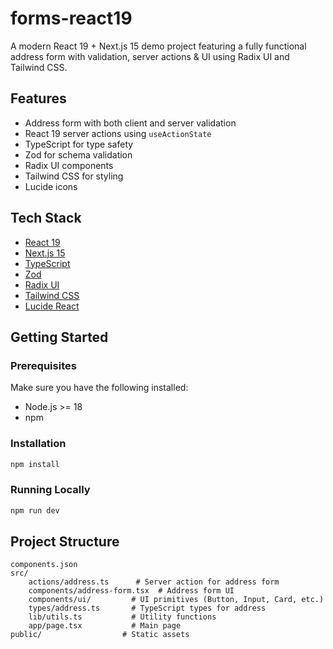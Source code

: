 
# forms-react19

A modern React 19 + Next.js 15 demo project featuring a fully functional address form with validation, server actions & UI using Radix UI and Tailwind CSS.

## Features
- Address form with both client and server validation
- React 19 server actions using `useActionState`
- TypeScript for type safety
- Zod for schema validation
- Radix UI components
- Tailwind CSS for styling
- Lucide icons

## Tech Stack
- [React 19](https://react.dev/)
- [Next.js 15](https://nextjs.org/)
- [TypeScript](https://www.typescriptlang.org/)
- [Zod](https://zod.dev/)
- [Radix UI](https://www.radix-ui.com/)
- [Tailwind CSS](https://tailwindcss.com/)
- [Lucide React](https://lucide.dev/)

## Getting Started

### Prerequisites
Make sure you have the following installed:
- Node.js >= 18
- npm

### Installation
```bash
npm install
```

### Running Locally
```bash
npm run dev
```

## Project Structure
```
components.json
src/
	actions/address.ts      # Server action for address form
	components/address-form.tsx  # Address form UI
	components/ui/         # UI primitives (Button, Input, Card, etc.)
	types/address.ts       # TypeScript types for address
	lib/utils.ts           # Utility functions
	app/page.tsx           # Main page
public/                  # Static assets
```
